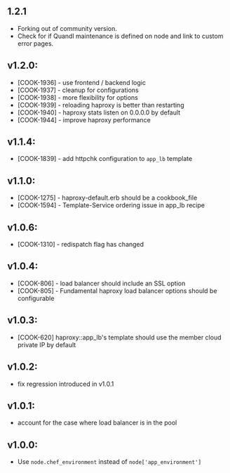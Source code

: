 ## 1.2.1

* Forking out of community version.
* Check for if Quandl maintenance is defined on node and link to custom error pages.

## v1.2.0:

* [COOK-1936] - use frontend / backend logic
* [COOK-1937] - cleanup for configurations
* [COOK-1938] - more flexibility for options
* [COOK-1939] - reloading haproxy is better than restarting
* [COOK-1940] - haproxy stats listen on 0.0.0.0 by default
* [COOK-1944] - improve haproxy performance

## v1.1.4:

* [COOK-1839] - add httpchk configuration to `app_lb` template

## v1.1.0:

* [COOK-1275] - haproxy-default.erb should be a cookbook_file
* [COOK-1594] - Template-Service ordering issue in app_lb recipe

## v1.0.6:

* [COOK-1310] - redispatch flag has changed

## v1.0.4:

* [COOK-806] - load balancer should include an SSL option
* [COOK-805] - Fundamental haproxy load balancer options should be configurable

## v1.0.3:

* [COOK-620] haproxy::app_lb's template should use the member cloud private IP by default

## v1.0.2:

* fix regression introduced in v1.0.1

## v1.0.1:

* account for the case where load balancer is in the pool

## v1.0.0:

* Use `node.chef_environment` instead of `node['app_environment']`
